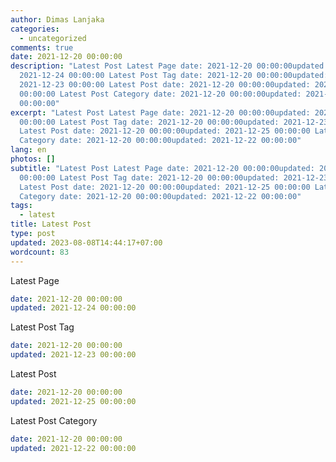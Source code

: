 ```yaml
---
author: Dimas Lanjaka
categories:
  - uncategorized
comments: true
date: 2021-12-20 00:00:00
description: "Latest Post Latest Page date: 2021-12-20 00:00:00updated:
  2021-12-24 00:00:00 Latest Post Tag date: 2021-12-20 00:00:00updated:
  2021-12-23 00:00:00 Latest Post date: 2021-12-20 00:00:00updated: 2021-12-25
  00:00:00 Latest Post Category date: 2021-12-20 00:00:00updated: 2021-12-22
  00:00:00"
excerpt: "Latest Post Latest Page date: 2021-12-20 00:00:00updated: 2021-12-24
  00:00:00 Latest Post Tag date: 2021-12-20 00:00:00updated: 2021-12-23 00:00:00
  Latest Post date: 2021-12-20 00:00:00updated: 2021-12-25 00:00:00 Latest Post
  Category date: 2021-12-20 00:00:00updated: 2021-12-22 00:00:00"
lang: en
photos: []
subtitle: "Latest Post Latest Page date: 2021-12-20 00:00:00updated: 2021-12-24
  00:00:00 Latest Post Tag date: 2021-12-20 00:00:00updated: 2021-12-23 00:00:00
  Latest Post date: 2021-12-20 00:00:00updated: 2021-12-25 00:00:00 Latest Post
  Category date: 2021-12-20 00:00:00updated: 2021-12-22 00:00:00"
tags:
  - latest
title: Latest Post
type: post
updated: 2023-08-08T14:44:17+07:00
wordcount: 83
---
```


Latest Page
```yaml
date: 2021-12-20 00:00:00
updated: 2021-12-24 00:00:00
```

Latest Post Tag
```yaml
date: 2021-12-20 00:00:00
updated: 2021-12-23 00:00:00
```

Latest Post
```yaml
date: 2021-12-20 00:00:00
updated: 2021-12-25 00:00:00
```

Latest Post Category
```yaml
date: 2021-12-20 00:00:00
updated: 2021-12-22 00:00:00
```